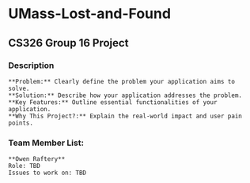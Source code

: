 # UMass-Lost-and-Found
## CS326 Group 16 Project

### Description
    **Problem:** Clearly define the problem your application aims to solve.
    **Solution:** Describe how your application addresses the problem.
    **Key Features:** Outline essential functionalities of your application.
    **Why This Project?:** Explain the real-world impact and user pain points.
### Team Member List:
    **Owen Raftery**
    Role: TBD
    Issues to work on: TBD
